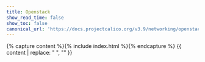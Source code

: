 ```yaml
---
title: Openstack
show_read_time: false
show_toc: false
canonical_url: 'https://docs.projectcalico.org/v3.9/networking/openstack/index'
---
```

{% capture content %}{% include index.html %}{% endcapture %}
{{ content | replace: "    ", "" }}